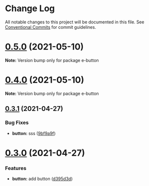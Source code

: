 # Change Log

All notable changes to this project will be documented in this file.
See [Conventional Commits](https://conventionalcommits.org) for commit guidelines.

# [0.5.0](https://github.com/DevinWell1ee/lerna-ui/compare/v0.4.0...v0.5.0) (2021-05-10)

**Note:** Version bump only for package e-button





# [0.4.0](https://github.com/DevinWell1ee/lerna-ui/compare/v0.3.2...v0.4.0) (2021-05-10)

**Note:** Version bump only for package e-button





## [0.3.1](https://github.com/DevinWell1ee/lerna-ui/compare/v0.3.0...v0.3.1) (2021-04-27)


### Bug Fixes

* **button:** sss ([9bf9a9f](https://github.com/DevinWell1ee/lerna-ui/commit/9bf9a9fe95f7adfbf54db716f40ce637b95bacea))





# [0.3.0](https://github.com/DevinWell1ee/lerna-ui/compare/v0.2.0...v0.3.0) (2021-04-27)


### Features

* **button:** add button ([d395d3d](https://github.com/DevinWell1ee/lerna-ui/commit/d395d3da8fe7026848fe8198eb08c719218953f2))
